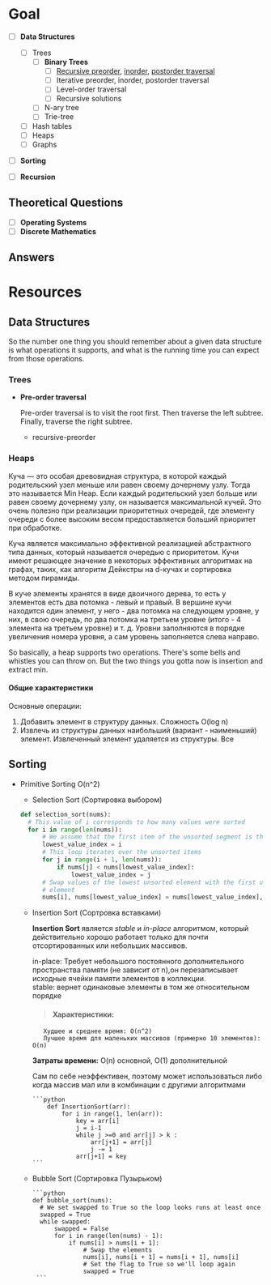 # Goal

- [ ] **Data Structures**

  - [ ] Trees
    - [ ] **Binary Trees**
      - [ ] [Recursive preorder](#recursive-preorder), [inorder](), [postorder traversal]()
      - [ ] Iterative preorder, inorder, postorder traversal
      - [ ] Level-order traversal 
      - [ ] Recursive solutions
    - [ ] N-ary tree
    - [ ] Trie-tree

  - [ ] Hash tables
  - [ ] Heaps
  - [ ] Graphs

- [ ] **Sorting**
- [ ] **Recursion** 

## Theoretical Questions

- [ ] **Operating Systems**
- [ ] **Discrete Mathematics**

## Answers


# Resources

## Data Structures
So the number one thing you should remember about a given data structure is what operations it supports, and what is the running time you can expect from those operations.


### Trees

- **Pre-order traversal**

  Pre-order traversal is to visit the root first. Then traverse the left subtree. Finally, traverse the right subtree.
  - recursive-preorder

### Heaps

Куча — это особая древовидная структура, в которой каждый родительский узел меньше или равен своему дочернему узлу. Тогда это называется Min Heap. Если каждый родительский узел больше или равен своему дочернему узлу, он называется максимальной кучей. Это очень полезно при реализации приоритетных очередей, где элементу очереди с более высоким весом предоставляется больший приоритет при обработке.

Куча является максимально эффективной реализацией абстрактного типа данных, который называется очередью с приоритетом. Кучи имеют решающее значение в некоторых эффективных алгоритмах на графах, таких, как алгоритм Дейкстры на d-кучах и сортировка методом пирамиды.

В куче элементы хранятся в виде двоичного дерева, то есть у элементов есть два потомка - левый и правый. В вершине кучи находится один элемент, у него - два потомка на следующем уровне, у них, в свою очередь, по два потомка на третьем уровне (итого - 4 элемента на третьем уровне) и т. д. Уровни заполняются в порядке увеличения номера уровня, а сам уровень заполняется слева направо.

So basically, a heap supports two operations. There's some bells and whistles you can throw on. But the two things you gotta now is insertion and extract min.

#### Общие характеристики
Основные операции:
 1) Добавить элемент в структуру данных. Сложность O(log n)
 2) Извлечь из структуры данных наибольший (вариант - наименьший) элемент. Извлеченный элемент удаляется из структуры.
Все 

## Sorting 
- Primitive Sorting O(n^2)
  - Selection Sort (Сортировка выбором)
  
  ```python
  def selection_sort(nums):
    # This value of i corresponds to how many values were sorted
    for i in range(len(nums)):
        # We assume that the first item of the unsorted segment is the smallest
        lowest_value_index = i
        # This loop iterates over the unsorted items
        for j in range(i + 1, len(nums)):
            if nums[j] < nums[lowest_value_index]:
                lowest_value_index = j
        # Swap values of the lowest unsorted element with the first unsorted
        # element
        nums[i], nums[lowest_value_index] = nums[lowest_value_index], nums[i]
   ```
  
  - Insertion Sort (Сортровка вставками)
  
    **Insertion Sort** является _stable_ и _in-place_ алгоритмом, который действительно хорошо работает только для почти отсортированных или небольших массивов.
      
    in-place: Требует небольшого постоянного дополнительного пространства памяти (не зависит от n),он перезаписывает исходные ячейки памяти элементов в коллекции.  
    stable: вернет одинаковые элементы в том же относительном порядке
        
    > #### Характеристики:     
           Худшее и среднее время: O(n^2)
           Лучшее время для маленьких массивов (примерно 10 элементов): O(n)
        
      **Затраты времени:** O(n) основной, O(1) дополнительной 
        
      Сам по себе неэффективен, поэтому может использоваться либо когда массив мал или в комбинации с другими алгоритмами

        ```python 
            def InsertionSort(arr):
                for i in range(1, len(arr)):
                    key = arr[i]
                    j = i-1
                    while j >=0 and arr[j] > k :
                        arr[j+1] = arr[j]
                        j -= 1
                    arr[j+1] = key 
        ```
       
  - Bubble Sort (Сортировка Пузырьком)
  
        ```python 
        def bubble_sort(nums):
          # We set swapped to True so the loop looks runs at least once
          swapped = True
          while swapped:
              swapped = False
              for i in range(len(nums) - 1):
                  if nums[i] > nums[i + 1]:
                      # Swap the elements
                      nums[i], nums[i + 1] = nums[i + 1], nums[i]
                      # Set the flag to True so we'll loop again
                      swapped = True
         ```
  
